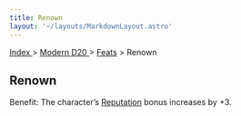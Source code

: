 ```yaml
---
title: Renown
layout: '~/layouts/MarkdownLayout.astro'
---
```


[ Index ](/) > [ Modern D20 ](/modern.d20.srd) > [Feats](/modern.d20.srd/feats) > Renown

## Renown

Benefit: The character’s [Reputation](/modern.d20.srd/reputation) bonus
increases by +3.

